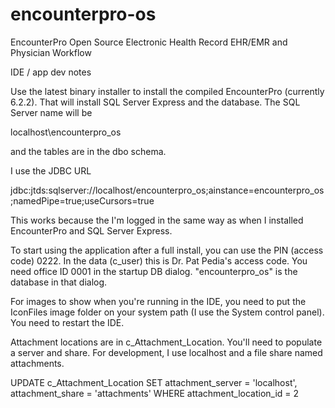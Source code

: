 # encounterpro-os
EncounterPro Open Source Electronic Health Record EHR/EMR and Physician Workflow

IDE / app dev notes

Use  the latest binary installer to install the compiled EncounterPro (currently 6.2.2). 
That will install SQL Server Express and the database. The SQL Server name will be 

localhost\encounterpro_os

and the tables are in the dbo schema.

I use the JDBC URL 

jdbc:jtds:sqlserver://localhost/encounterpro_os;ainstance=encounterpro_os;namedPipe=true;useCursors=true

This works because the I'm logged in the same way as when I installed EncounterPro and SQL Server
Express.

To start using the application after a full install, you can use the PIN (access code) 0222. 
In the data (c_user) this is Dr. Pat Pedia's access code. You need office ID 0001 in the startup
DB dialog. "encounterpro_os" is the database in that dialog.

For images to show when you're running in the IDE, you need to put the IconFiles image folder 
on your system path (I use the System control panel). You need to restart the IDE.

Attachment locations are in c_Attachment_Location. You'll need to populate a server and share. For
development, I use localhost and a file share named attachments.

UPDATE c_Attachment_Location 
SET attachment_server = 'localhost', attachment_share = 'attachments'
WHERE attachment_location_id = 2


